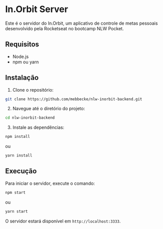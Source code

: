 # In.Orbit Server

Este é o servidor do In.Orbit, um aplicativo de controle de metas pessoais desenvolvido pela Rocketseat no bootcamp NLW Pocket.

## Requisitos

- Node.js
- npm ou yarn

## Instalação

1. Clone o repositório:
  ```bash
  git clone https://github.com/mebbecke/nlw-inorbit-backend.git
  ```
2. Navegue até o diretório do projeto:
  ```bash
  cd nlw-inorbit-backend
  ```
3. Instale as dependências:
  ```bash
  npm install
  ```
  ou
  ```bash
  yarn install
  ```

## Execução

Para iniciar o servidor, execute o comando:
```bash
npm start
```
ou
```bash
yarn start
```

O servidor estará disponível em `http://localhost:3333`.